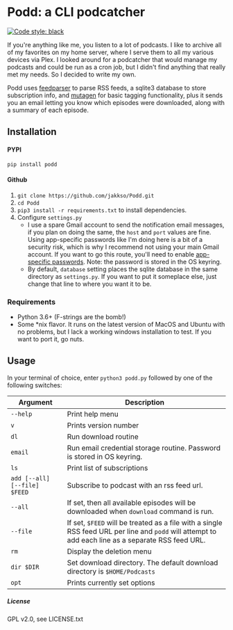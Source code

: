# Podd: a CLI podcatcher

[![Code style: black](https://img.shields.io/badge/code%20style-black-000000.svg)](https://github.com/ambv/black)

If you're anything like me, you listen to a lot of podcasts.  I like to archive all of my favorites on my home server, 
where I serve them to all my various devices via Plex.  I looked around for a podcatcher that would manage my podcasts 
and could be run as a cron job, but I didn't find anything that really met my needs.  So I decided to write my own.

Podd uses [feedparser](https://pypi.org/project/feedparser/) to parse RSS feeds, a sqlite3 database to store 
subscription info, and [mutagen](https://mutagen.readthedocs.io/en/latest/) for basic tagging functionality, plus it
 sends you an email letting you know which episodes were downloaded, along with a summary of each episode.  

## Installation
#### PYPI
`pip install podd`

#### Github
1. `git clone https://github.com/jakkso/Podd.git`
2. `cd Podd`
3. `pip3 install -r requirements.txt` to install dependencies.
4. Configure `settings.py`
	* 	I use a spare Gmail account to send the notification email messages, if you plan on doing the same, the `host` 
	and `port` values are fine.  Using app-specific passwords like I'm doing here is a bit of a security risk, which is 
	why I recommend not using your main Gmail account.  If you want to go this route,  you'll need to enable 
	[app-specific passwords](https://support.google.com/accounts/answer/185833?hl=en).  Note: the password is stored in
	the OS keyring.
	* By default, `database` setting places the sqlite database in the same directory as `settings.py`.  If you want to 
	put it someplace else, just change that line to where you want it to be.


### Requirements
* Python 3.6+ (F-strings are the bomb!)
* Some *nix flavor.  It runs on the latest version of MacOS and Ubuntu with no problems, but I lack a working windows 
installation to test.  If you want to port it, go nuts.

## Usage

In your terminal of choice, enter `python3 podd.py` followed by one of the following switches:

| Argument | Description |
| --- | --- |
| `--help` | Print help menu |
| `v` | Prints version number |
| `dl` | Run download routine |
| `email` | Run email credential storage routine.  Password is stored in OS keyring.|
| `ls` | Print list of subscriptions |
| `add [--all] [--file] $FEED` | Subscribe to podcast with an rss feed url.  
|`--all` | If set, then all available episodes will be downloaded when `download` command is run.|
|`--file`| If set, `$FEED` will be treated as a file with a single RSS feed URL per line and `podd` will attempt to add each line as a separate RSS feed URL.|
| `rm` | Display the deletion menu |
| `dir $DIR` | Set download directory.  The default download directory is `$HOME/Podcasts` | 
| `opt` | Prints currently set options |


##### License
GPL v2.0, see LICENSE.txt
